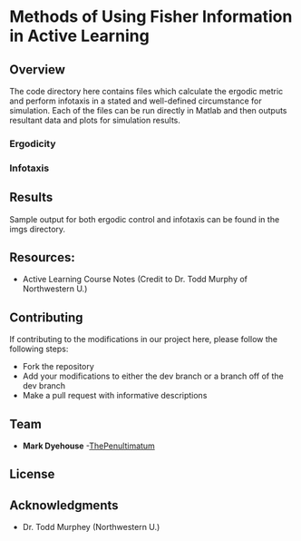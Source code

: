 # Methods of Using Fisher Information in Active Learning

## Overview
The code directory here contains files which calculate the ergodic metric and perform infotaxis in a stated and well-defined circumstance for simulation. Each of the files can be run directly in Matlab and then outputs resultant data and plots for simulation results.

### Ergodicity

### Infotaxis

## Results
Sample output for both ergodic control and infotaxis can be found in the imgs directory.

## Resources:

* Active Learning Course Notes (Credit to Dr. Todd Murphy of Northwestern U.)

## Contributing

If contributing to the modifications in our project here, please follow the following steps:
* Fork the repository
* Add your modifications to either the dev branch or a branch off of the dev branch
* Make a pull request with informative descriptions

## Team

* **Mark Dyehouse** -[ThePenultimatum](https://github.com/ThePenultimatum)

## License

## Acknowledgments

* Dr. Todd Murphey (Northwestern U.)